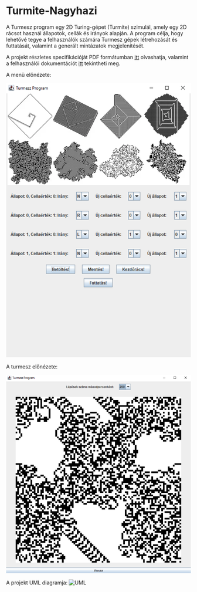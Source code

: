 # Turmite-Nagyhazi

A Turmesz program egy 2D Turing-gépet (Turmite) szimulál, amely egy 2D rácsot használ állapotok, 
cellák és irányok alapján. A program célja, hogy lehetővé tegye a felhasználók számára Turmesz
gépek létrehozását és futtatását, valamint a generált mintázatok megjelenítését.

A projekt részletes specifikációját PDF formátumban [itt](./NHF%20specifikáció%20-%20Benedek%20Olivér.pdf) olvashatja, valamint a felhasználói dokumentációt [itt](./Felhasználói%20dokumentáció.pdf) tekintheti meg.

A menü előnézete:

![MenuPreview](./MainMenuPreview.PNG)

A turmesz előnézete:

![TurmitePreview](./TurmitePreview.PNG)

A projekt UML diagramja:
![UML](https://github.com/user-attachments/assets/37b15cd8-410d-4361-89ff-e6a2e76853a9)

